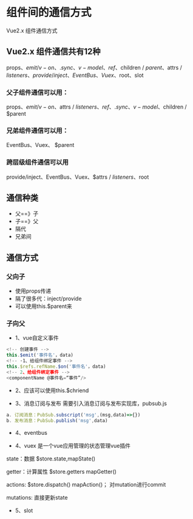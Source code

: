 # 组件间的通信方式
Vue2.x 组件通信方式

## Vue2.x 组件通信共有12种
props、$emit / v-on、.sync、v-model、ref、$children / $parent、$attrs / $listeners、provide / inject、EventBus、Vuex、$root、slot

### 父子组件通信可以用：
props、$emit / v-on、$attrs / $listeners、ref、.sync、v-model、$children / $parent

### 兄弟组件通信可以用：
EventBus、Vuex、 $parent

### 跨层级组件通信可以用
provide/inject、EventBus、Vuex、$attrs / $listeners、$root

## 通信种类
- 父==》子
- 子==》父
- 隔代
- 兄弟间

## 通信方式
### 父向子
- 使用props传递
- 隔了很多代：inject/provide
- 可以使用this.$parent来

### 子向父
- 1、vue自定义事件
```js
<!-- 创建事件 -->
this.$emit('事件名'，data)
<!-- ·1、给组件绑定事件 -->
this.$refs.refName.$on('事件名'，data)
<!-- 2、给组件绑定事件 -->
<componentName @事件名=“事件”/>
```
- 2、应该可以使用this.$chriend

- 3、消息订阅与发布
需要引入消息订阅与发布实现库，pubsub.js

```js
a. 订阅消息：PubSub.subscript('msg',(msg,data)=>{})
b. 发布消息：PubSub.publish('msg',data)
```

- 4、eventbus

- 4、vuex
是一个vue应用管理的状态管理vue插件

state：数据 $store.state,mapState()

getter：计算属性 $store.getters mapGetter()

actions: $store.dispatch() mapAction()； 对mutation进行commit

mutations: 直接更新state
- 5、slot


